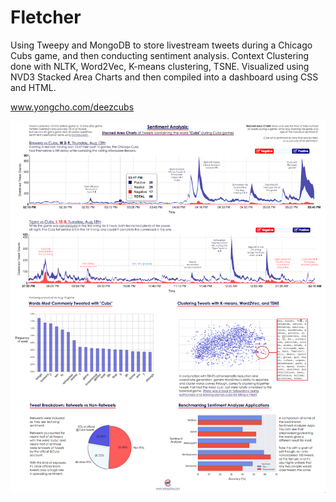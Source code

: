 # Fletcher
Using Tweepy and MongoDB to store livestream tweets during a Chicago Cubs game, and then conducting sentiment analysis.
Context Clustering done with NLTK, Word2Vec, K-means clustering, TSNE.
Visualized using NVD3 Stacked Area Charts and then compiled into a dashboard using CSS and HTML.

www.yongcho.com/deezcubs

![Viz Dashboard](Cubs_NVD3/combined.png)

